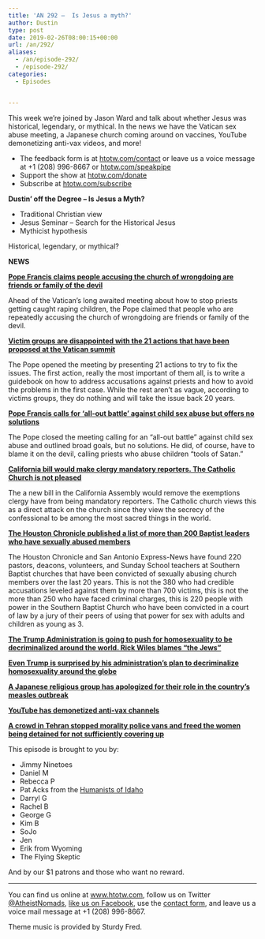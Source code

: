 ```yaml
---
title: 'AN 292 –  Is Jesus a myth?'
author: Dustin
type: post
date: 2019-02-26T08:00:15+00:00
url: /an/292/
aliases: 
  - /an/episode-292/
  - /episode-292/
categories:
  - Episodes


---
```

<div id="buzzsprout-player-10552817"></div><script src="https://www.buzzsprout.com/1983601/10552817-episode-292-is-jesus-a-myth.js?container_id=buzzsprout-player-10552817&player=small" type="text/javascript" charset="utf-8"></script>

This week we&#8217;re joined by Jason Ward and talk about whether Jesus was historical, legendary, or mythical. In the news we have the Vatican sex abuse meeting, a Japanese church coming around on vaccines, YouTube demonetizing anti-vax videos, and more!

<!--more-->

 * The feedback form is at [htotw.com/contact](https://htotw.com/contact) or leave us a voice message at +1 (208) 996-8667 or <a href="https://htotw.com/speakpipe" target="_blank" rel="noopener noreferrer">htotw.com/speakpipe</a>
 * Support the show at <a href="https://htotw.com/donate" target="_blank" rel="noopener noreferrer">htotw.com/donate</a>
 * Subscribe at <a href="https://htotw.com/subscribe" target="_blank" rel="noopener noreferrer">htotw.com/subscribe</a>

**Dustin’ off the Degree &#8211; Is Jesus a Myth?**

  * Traditional Christian view
  * Jesus Seminar &#8211; Search for the Historical Jesus
  * Mythicist hypothesis

Historical, legendary, or mythical?

**NEWS**

**<a href="https://www.newsweek.com/pope-francis-people-constantly-accusing-church-wrongdoing-are-friends-1337056" target="_blank" rel="noopener noreferrer">Pope Francis claims people accusing the church of wrongdoing are friends or family of the devil</a>**

Ahead of the Vatican’s long awaited meeting about how to stop priests getting caught raping children, the Pope claimed that people who are repeatedly accusing the church of wrongdoing are friends or family of the devil.

**<a href="https://www.ncronline.org/news/accountability/bishops-summit-consider-21-action-items-handle-prevent-abuse" target="_blank" rel="noopener noreferrer">Victim groups are disappointed with the 21 actions that have been proposed at the Vatican summit</a>**

The Pope opened the meeting by presenting 21 actions to try to fix the issues. The first action, really the most important of them all, is to write a guidebook on how to address accusations against priests and how to avoid the problems in the first case. While the rest aren’t as vague, according to victims groups, they do nothing and will take the issue back 20 years.

**<a href="https://religionnews.com/2019/02/24/pope-francis-calls-for-all-out-battle-against-child-sex-abuse/" target="_blank" rel="noopener noreferrer">Pope Francis calls for ‘all-out battle’ against child sex abuse but offers no solutions</a>**

The Pope closed the meeting calling for an “all-out battle” against child sex abuse and outlined broad goals, but no solutions. He did, of course, have to blame it on the devil, calling priests who abuse children “tools of Satan.”

**<a href="https://friendlyatheist.patheos.com/2019/02/21/ca-lawmakers-bill-would-force-catholic-priests-to-report-child-sex-abuse/" target="_blank" rel="noopener noreferrer">California bill would make clergy mandatory reporters. The Catholic Church is not pleased</a>**

The a new bill in the California Assembly would remove the exemptions clergy have from being mandatory reporters. The Catholic church views this as a direct attack on the church since they view the secrecy of the confessional to be among the most sacred things in the world.

**<a href="https://www.nbcnews.com/news/us-news/over-200-baptist-ministers-deacons-others-have-been-found-guilty-n970276" target="_blank" rel="noopener noreferrer">The Houston Chronicle published a list of more than 200 Baptist leaders who have sexually abused members</a>**

The Houston Chronicle and San Antonio Express-News have found 220 pastors, deacons, volunteers, and Sunday School teachers at Southern Baptist churches that have been convicted of sexually abusing church members over the last 20 years. This is not the 380 who had credible accusations leveled against them by more than 700 victims, this is not the more than 250 who have faced criminal charges, this is 220 people with power in the Southern Baptist Church who have been convicted in a court of law by a jury of their peers of using that power for sex with adults and children as young as 3.

**<a href="http://www.rightwingwatch.org/post/rick-wiles-blames-the-jews-for-trump-administration-push-to-decriminalize-homosexuality/" target="_blank" rel="noopener noreferrer">The Trump Administration is going to push for homosexuality to be decriminalized around the world. Rick Wiles blames &#8220;the Jews&#8221;</a>**

**<a href="https://www.yahoo.com/lifestyle/trump-not-familiar-with-his-administrations-plan-for-global-decriminalization-of-homosexuality-225415901.html" target="_blank" rel="noopener noreferrer">Even Trump is surprised by his administration&#8217;s plan to decriminalize homosexuality around the globe</a>**

**<a href="https://www.newsweek.com/anti-vaxxers-vaccination-measles-outbreak-autism-1339369" target="_blank" rel="noopener noreferrer">A Japanese religious group has apologized for their role in the country&#8217;s measles outbreak</a>**

**<a href="https://www.buzzfeednews.com/article/carolineodonovan/youtube-just-demonetized-anti-vax-channels" target="_blank" rel="noopener noreferrer">YouTube has demonetized anti-vax channels</a>**

**<a href="https://buff.ly/2V2mnWp" target="_blank" rel="noopener noreferrer">A crowd in Tehran stopped morality police vans and freed the women being detained for not sufficiently covering up</a>**

This episode is brought to you by:

  * Jimmy Ninetoes
  * Daniel M
  * Rebecca P
  * Pat Acks from the <a href="https://www.humanistsofidaho.org" target="_blank" rel="noopener noreferrer">Humanists of Idaho</a>
  * Darryl G
  * Rachel B
  * George G
  * Kim B
  * SoJo
  * Jen
  * Erik from Wyoming
  * The Flying Skeptic

And by our $1 patrons and those who want no reward.

<hr class="wp-block-separator" />

You can find us online at <a href="https://www.htotw.com/" target="_blank" rel="noopener noreferrer">www.htotw.com</a>, follow us on Twitter <a href="https://htotw.com/twitter" target="_blank" rel="noopener noreferrer">@AtheistNomads</a>, <a href="https://htotw.com/facebook" target="_blank" rel="noopener noreferrer">like us on Facebook</a>, use the [contact form](https://htotw.com/contact), and leave us a voice mail message at +1 (208) 996-8667.

Theme music is provided by Sturdy Fred.